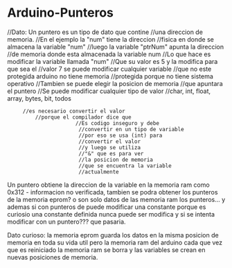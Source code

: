 # Arduino-Punteros

//Dato: Un puntero es un tipo de dato que contine
//una direccion de memoria.
//En el ejemplo la "num" tiene la direccion
//fisica en donde se almacena la variable "num"
//luego la variable "ptrNum" apunta la direccion
//de memoria donde esta almacenada la variable num
//Lo que hace es modificar la variable llamada "num"
//Que su valor es 5 y la modifica para que sea el
//valor 7 se puede modificar cualquier variable
//que no este protegida arduino no tiene memoria
//protegida porque no tiene sistema operativo
//Tambien se puede elegir la posicion de memoria
//que apuntara el puntero
//Se puede modificar cualquier tipo de valor
//char, int, float, array, bytes, bit, todos

         //es necesario convertir el valor
             //porque el compilador dice que
                          //Es codigo inseguro y debe 
                           //convertir en un tipo de variable
                           //por eso se usa (int) para 
                           //convertir el valor
                           //y luego se utiliza
                           //"&" que es para ver
                           //la posicion de memoria
                           //que se encuentra la variable
                           //actualmente
                           
                           

Un puntero obtiene la direccion de la variable en la memoria ram como 0x312 - informacion no verificada, tambien  se podra obtener los punteros de la memoria eprom? o son solo datos de las memoria ram los punteros... y ademas si con punteros de puede modificar una constante porque es curiosio una constante definida nunca puede ser modifica y si se intenta modificar con un puntero??? que pasaria.

Dato curioso: la memoria eprom guarda los datos en la misma posicion de memoria en toda su vida util pero la memoria ram del arduino cada que vez que es reiniciado la memoria ram se borra y las variables se crean en nuevas posiciones de memoria.
